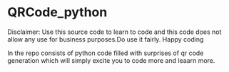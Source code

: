 # QRCode_python
Disclaimer: Use this source code to learn to code and this code does not allow any use for business purposes.Do use it fairly.
Happy coding

In the repo consists of python code filled with surprises of qr code generation which will simply excite you to code more and leaarn more.
